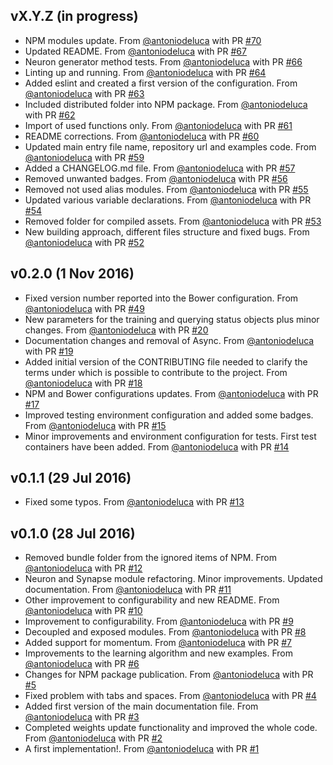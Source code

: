 ## vX.Y.Z (in progress)

* NPM modules update. From [@antoniodeluca](https://github.com/antoniodeluca) with PR [#70](https://github.com/antoniodeluca/dn2a/pull/70)
* Updated README. From [@antoniodeluca](https://github.com/antoniodeluca) with PR [#67](https://github.com/antoniodeluca/dn2a/pull/67)
* Neuron generator method tests. From [@antoniodeluca](https://github.com/antoniodeluca) with PR [#66](https://github.com/antoniodeluca/dn2a/pull/66)
* Linting up and running. From [@antoniodeluca](https://github.com/antoniodeluca) with PR [#64](https://github.com/antoniodeluca/dn2a/pull/64)
* Added eslint and created a first version of the configuration. From [@antoniodeluca](https://github.com/antoniodeluca) with PR [#63](https://github.com/antoniodeluca/dn2a/pull/63)
* Included distributed folder into NPM package. From [@antoniodeluca](https://github.com/antoniodeluca) with PR [#62](https://github.com/antoniodeluca/dn2a/pull/62)
* Import of used functions only. From [@antoniodeluca](https://github.com/antoniodeluca) with PR [#61](https://github.com/antoniodeluca/dn2a/pull/61)
* README corrections. From [@antoniodeluca](https://github.com/antoniodeluca) with PR [#60](https://github.com/antoniodeluca/dn2a/pull/60)
* Updated main entry file name, repository url and examples code. From [@antoniodeluca](https://github.com/antoniodeluca) with PR [#59](https://github.com/antoniodeluca/dn2a/pull/59)
* Added a CHANGELOG.md file. From [@antoniodeluca](https://github.com/antoniodeluca) with PR [#57](https://github.com/antoniodeluca/dn2a/pull/57)
* Removed unwanted badges. From [@antoniodeluca](https://github.com/antoniodeluca) with PR [#56](https://github.com/antoniodeluca/dn2a/pull/56)
* Removed not used alias modules. From [@antoniodeluca](https://github.com/antoniodeluca) with PR [#55](https://github.com/antoniodeluca/dn2a/pull/55)
* Updated various variable declarations. From [@antoniodeluca](https://github.com/antoniodeluca) with PR [#54](https://github.com/antoniodeluca/dn2a/pull/54)
* Removed folder for compiled assets. From [@antoniodeluca](https://github.com/antoniodeluca) with PR [#53](https://github.com/antoniodeluca/dn2a/pull/53)
* New building approach, different files structure and fixed bugs. From [@antoniodeluca](https://github.com/antoniodeluca) with PR [#52](https://github.com/antoniodeluca/dn2a/pull/52)

## v0.2.0 (1 Nov 2016)

* Fixed version number reported into the Bower configuration. From [@antoniodeluca](https://github.com/antoniodeluca) with PR [#49](https://github.com/antoniodeluca/dn2a/pull/49)
* New parameters for the training and querying status objects plus minor changes. From [@antoniodeluca](https://github.com/antoniodeluca) with PR [#20](https://github.com/antoniodeluca/dn2a/pull/20)
* Documentation changes and removal of Async. From [@antoniodeluca](https://github.com/antoniodeluca) with PR [#19](https://github.com/antoniodeluca/dn2a/pull/19)
* Added initial version of the CONTRIBUTING file needed to clarify the terms under which is possible to contribute to the project. From [@antoniodeluca](https://github.com/antoniodeluca) with PR [#18](https://github.com/antoniodeluca/dn2a/pull/18)
* NPM and Bower configurations updates. From [@antoniodeluca](https://github.com/antoniodeluca) with PR [#17](https://github.com/antoniodeluca/dn2a/pull/17)
* Improved testing environment configuration and added some badges. From [@antoniodeluca](https://github.com/antoniodeluca) with PR [#15](https://github.com/antoniodeluca/dn2a/pull/15)
* Minor improvements and environment configuration for tests. First test containers have been added. From [@antoniodeluca](https://github.com/antoniodeluca) with PR [#14](https://github.com/antoniodeluca/dn2a/pull/14)

## v0.1.1 (29 Jul 2016)

* Fixed some typos. From [@antoniodeluca](https://github.com/antoniodeluca) with PR [#13](https://github.com/antoniodeluca/dn2a/pull/13)

## v0.1.0 (28 Jul 2016)

* Removed bundle folder from the ignored items of NPM. From [@antoniodeluca](https://github.com/antoniodeluca) with PR [#12](https://github.com/antoniodeluca/dn2a/pull/12)
* Neuron and Synapse module refactoring. Minor improvements. Updated documentation. From [@antoniodeluca](https://github.com/antoniodeluca) with PR [#11](https://github.com/antoniodeluca/dn2a/pull/11)
* Other improvement to configurability and new README. From [@antoniodeluca](https://github.com/antoniodeluca) with PR [#10](https://github.com/antoniodeluca/dn2a/pull/10)
* Improvement to configurability. From [@antoniodeluca](https://github.com/antoniodeluca) with PR [#9](https://github.com/antoniodeluca/dn2a/pull/9)
* Decoupled and exposed modules. From [@antoniodeluca](https://github.com/antoniodeluca) with PR [#8](https://github.com/antoniodeluca/dn2a/pull/8)
* Added support for momentum. From [@antoniodeluca](https://github.com/antoniodeluca) with PR [#7](https://github.com/antoniodeluca/dn2a/pull/7)
* Improvements to the learning algorithm and new examples. From [@antoniodeluca](https://github.com/antoniodeluca) with PR [#6](https://github.com/antoniodeluca/dn2a/pull/6)
* Changes for NPM package publication. From [@antoniodeluca](https://github.com/antoniodeluca) with PR [#5](https://github.com/antoniodeluca/dn2a/pull/5)
* Fixed problem with tabs and spaces. From [@antoniodeluca](https://github.com/antoniodeluca) with PR [#4](https://github.com/antoniodeluca/dn2a/pull/4)
* Added first version of the main documentation file. From [@antoniodeluca](https://github.com/antoniodeluca) with PR [#3](https://github.com/antoniodeluca/dn2a/pull/3)
* Completed weights update functionality and improved the whole code. From [@antoniodeluca](https://github.com/antoniodeluca) with PR [#2](https://github.com/antoniodeluca/dn2a/pull/2)
* A first implementation!. From [@antoniodeluca](https://github.com/antoniodeluca) with PR [#1](https://github.com/antoniodeluca/dn2a/pull/1)
